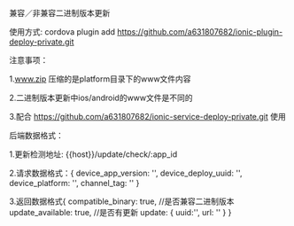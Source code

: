 兼容／非兼容二进制版本更新

使用方式: cordova plugin add https://github.com/a631807682/ionic-plugin-deploy-private.git

注意事项：

1.www.zip 压缩的是platform目录下的www文件内容

2.二进制版本更新中ios/android的www文件是不同的

3.配合 https://github.com/a631807682/ionic-service-deploy-private.git 使用

后端数据格式：

1.更新检测地址: {{host}}/update/check/:app_id

2.请求数据格式：{ 
	  device_app_version: '',
	  device_deploy_uuid: '',
	  device_platform: '',
	  channel_tag: '' 
  }

3.返回数据格式{
     compatible_binary: true, //是否兼容二进制版本
     update_available: true, //是否有更新
     update: {
                uuid:'', 
                url: ''
             }
  }




